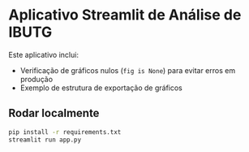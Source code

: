 # Aplicativo Streamlit de Análise de IBUTG

Este aplicativo inclui:
- Verificação de gráficos nulos (`fig is None`) para evitar erros em produção
- Exemplo de estrutura de exportação de gráficos

## Rodar localmente

```bash
pip install -r requirements.txt
streamlit run app.py
```
